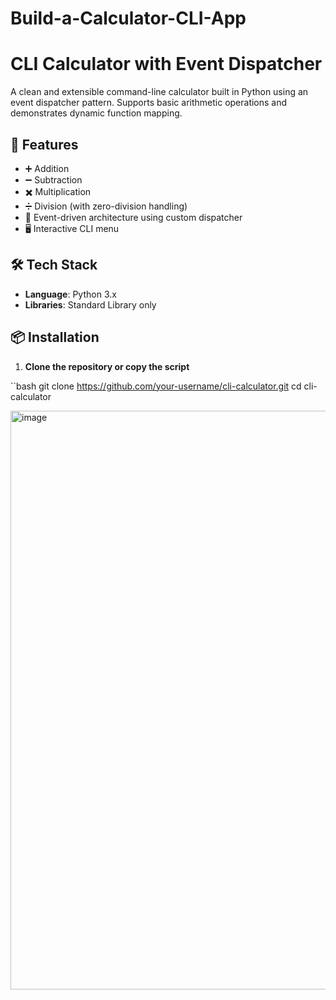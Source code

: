 # Build-a-Calculator-CLI-App

# CLI Calculator with Event Dispatcher

A clean and extensible command-line calculator built in Python using an event dispatcher pattern. Supports basic arithmetic operations and demonstrates dynamic function mapping.

## 🚀 Features

- ➕ Addition
- ➖ Subtraction
- ✖️ Multiplication
- ➗ Division (with zero-division handling)
- 🧠 Event-driven architecture using custom dispatcher
- 🖥️ Interactive CLI menu

## 🛠️ Tech Stack

- **Language**: Python 3.x
- **Libraries**: Standard Library only

## 📦 Installation

1. **Clone the repository or copy the script**

``bash
git clone https://github.com/your-username/cli-calculator.git
cd cli-calculator


<img width="1734" height="926" alt="image" src="https://github.com/user-attachments/assets/e2ec77ac-3c14-46fa-8e5e-dd1fbd58205e" />



